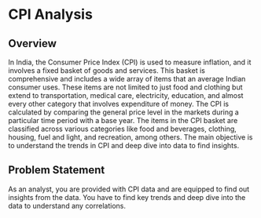 # CPI Analysis

## Overview
In India, the Consumer Price Index (CPI) is used to measure inflation, and it involves a fixed basket of goods and services. This basket is comprehensive and includes a wide array of items that an average Indian consumer uses. These items are not limited to just food and clothing but extend to transportation, medical care, electricity, education, and almost every other category that involves expenditure of money. The CPI is calculated by comparing the general price level in the markets during a particular time period with a base year. The items in the CPI basket are classified across various categories like food and beverages, clothing, housing, fuel and light, and recreation, among others. The main objective is to understand the trends in CPI and deep dive into data to find insights.

## Problem Statement
As an analyst, you are provided with CPI data and are equipped to find out insights from the data. You have to find key trends and deep dive into the data to understand any correlations.

